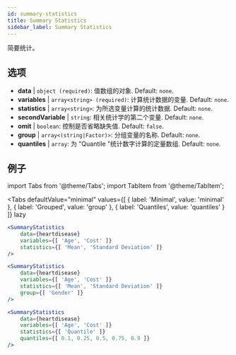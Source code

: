 ```yaml
---
id: summary-statistics 
title: Summary Statistics
sidebar_label: Summary Statistics
---
```


简要统计。

## 选项

* __data__ | `object (required)`: 值数组的对象. Default: `none`.
* __variables__ | `array<string> (required)`: 计算统计数据的变量. Default: `none`.
* __statistics__ | `array<string>`: 为所选变量计算的统计数据. Default: `none`.
* __secondVariable__ | `string`: 相关统计学的第二个变量. Default: `none`.
* __omit__ | `boolean`: 控制是否省略缺失值. Default: `false`.
* __group__ | `array<(string|Factor)>`: 分组变量的名称. Default: `none`.
* __quantiles__ | `array`: 为 "Quantile "统计数字计算的定量数组. Default: `none`.


## 例子

import Tabs from '@theme/Tabs';
import TabItem from '@theme/TabItem';

<Tabs
    defaultValue="minimal"
    values={[
        { label: 'Minimal', value: 'minimal' },
        { label: 'Grouped', value: 'group' },
        { label: 'Quantiles', value: 'quantiles' }
    ]}
    lazy
>

<TabItem value="minimal">

```jsx live
<SummaryStatistics 
    data={heartdisease} 
    variables={[ 'Age', 'Cost' ]}
    statistics={[ 'Mean', 'Standard Deviation' ]}
/>
```

</TabItem>

<TabItem value="group" >

```jsx live
<SummaryStatistics 
    data={heartdisease} 
    variables={[ 'Age', 'Cost' ]}
    statistics={[ 'Mean', 'Standard Deviation' ]}
    group={[ 'Gender' ]}
/>
```
</TabItem>

<TabItem value="quantiles">

```jsx live
<SummaryStatistics 
    data={heartdisease} 
    variables={[ 'Age', 'Cost' ]}
    statistics={[ 'Quantile' ]}
    quantiles={[ 0.1, 0.25, 0.5, 0.75, 0.9 ]}
/>
```

</TabItem>

</Tabs>

